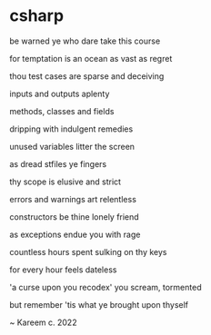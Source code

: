 # csharp

be warned ye who dare take this course

for temptation is an ocean as vast as regret

thou test cases are sparse and deceiving

inputs and outputs aplenty


methods, classes and fields

dripping with indulgent remedies

unused variables litter the screen

as dread stfiles ye fingers


thy scope is elusive and strict

errors and warnings art relentless

constructors be thine lonely friend

as exceptions endue you with rage


countless hours spent sulking on thy keys

for every hour feels dateless

'a curse upon you recodex' you scream, tormented

but remember 'tis what ye brought upon thyself


~ Kareem c. 2022
